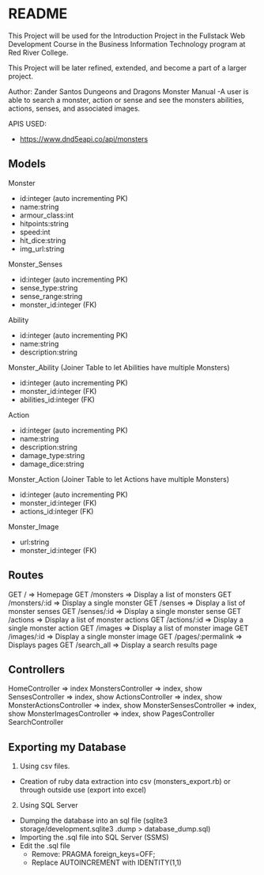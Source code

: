 # README
This Project will be used for the Introduction Project in the Fullstack Web Development Course in the Business Information Technology program at Red River College.

This Project will be later refined, extended, and become a part of a larger project.

Author: Zander Santos
Dungeons and Dragons Monster Manual
  -A user is able to search a monster, action or sense and see the monsters abilities, actions, senses, and associated images.

APIS USED:
- https://www.dnd5eapi.co/api/monsters

## Models
Monster
  - id:integer (auto incrementing PK)
  - name:string
  - armour_class:int
  - hitpoints:string
  - speed:int
  - hit_dice:string
  - img_url:string

Monster_Senses
  - id:integer (auto incrementing PK)
  - sense_type:string
  - sense_range:string
  - monster_id:integer (FK)

Ability
  - id:integer (auto incrementing PK)
  - name:string
  - description:string

Monster_Ability
(Joiner Table to let Abilities have multiple Monsters)
  - id:integer (auto incrementing PK)
  - monster_id:integer (FK)
  - abilities_id:integer (FK)

Action
  - id:integer (auto incrementing PK)
  - name:string
  - description:string
  - damage_type:string
  - damage_dice:string

Monster_Action
(Joiner Table to let Actions have multiple Monsters)
  - id:integer (auto incrementing PK)
  - monster_id:integer (FK)
  - actions_id:integer (FK)

Monster_Image
  - url:string
  - monster_id:integer (FK)

## Routes
GET /             => Homepage
GET /monsters     => Display a list of monsters
GET /monsters/:id => Display a single monster
GET /senses       => Display a list of monster senses
GET /senses/:id   => Display a single monster sense
GET /actions       => Display a list of monster actions
GET /actions/:id   => Display a single monster action
GET /images       => Display a list of monster image
GET /images/:id   => Display a single monster image
GET /pages/:permalink  => Displays pages
GET /search_all       => Display a search results page

## Controllers
HomeController => index
MonstersController => index, show
SensesController => index, show
ActionsController => index, show
MonsterActionsController => index, show
MonsterSensesController => index, show
MonsterImagesController => index, show
PagesController
SearchController

## Exporting my Database
1) Using csv files.
  - Creation of ruby data extraction into csv (monsters_export.rb) or through outside use (export into excel)
2) Using SQL Server
  - Dumping the database into an sql file
  (sqlite3 storage/development.sqlite3 .dump > database_dump.sql)
  - Importing the .sql file into SQL Server (SSMS)
  - Edit the .sql file
    - Remove: PRAGMA foreign_keys=OFF;
    - Replace AUTOINCREMENT with IDENTITY(1,1)